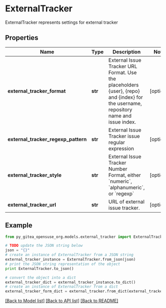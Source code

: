 # ExternalTracker

ExternalTracker represents settings for external tracker

## Properties

Name | Type | Description | Notes
------------ | ------------- | ------------- | -------------
**external_tracker_format** | **str** | External Issue Tracker URL Format. Use the placeholders {user}, {repo} and {index} for the username, repository name and issue index. | [optional] 
**external_tracker_regexp_pattern** | **str** | External Issue Tracker issue regular expression | [optional] 
**external_tracker_style** | **str** | External Issue Tracker Number Format, either &#x60;numeric&#x60;, &#x60;alphanumeric&#x60;, or &#x60;regexp&#x60; | [optional] 
**external_tracker_url** | **str** | URL of external issue tracker. | [optional] 

## Example

```python
from py_gitea_opensuse_org.models.external_tracker import ExternalTracker

# TODO update the JSON string below
json = "{}"
# create an instance of ExternalTracker from a JSON string
external_tracker_instance = ExternalTracker.from_json(json)
# print the JSON string representation of the object
print ExternalTracker.to_json()

# convert the object into a dict
external_tracker_dict = external_tracker_instance.to_dict()
# create an instance of ExternalTracker from a dict
external_tracker_form_dict = external_tracker.from_dict(external_tracker_dict)
```
[[Back to Model list]](../README.md#documentation-for-models) [[Back to API list]](../README.md#documentation-for-api-endpoints) [[Back to README]](../README.md)


